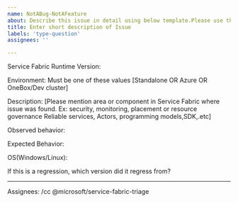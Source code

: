 ```yaml
---
name: NotABug-NotAFeature
about: Describe this issue in detail using below template.Please use this template to report Issue that is not a bug or Feature ask
title: Enter short description of Issue
labels: 'type-question'
assignees: ''

---
```


Service Fabric Runtime Version: 

Environment: Must be one of these values [Standalone OR Azure OR OneBox/Dev cluster]

Description: 
[Please mention area or component in Service Fabric where issue was found. Ex: security, monitoring, placement or resource governance Reliable services, Actors, programming models,SDK,.etc]

Observed behavior:

Expected Behavior:

OS(Windows/Linux): 

If this is a regression, which version did it regress from?

---
Assignees: /cc @microsoft/service-fabric-triage
